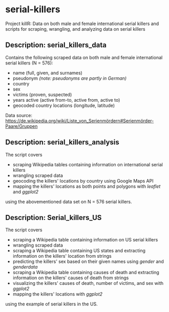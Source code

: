 # serial-killers
Project killR: Data on both male and female international serial killers and scripts for scraping, wrangling, and analyzing data on serial killers

## Description: serial_killers_data

Contains the following scraped data on both male and female international serial killers (N = 576):

* name (full, given, and surnames)
* pseudonym *(note: pseudonyms are partly in German)*
* country
* sex
* victims (proven, suspected)
* years active (active from-to, active from, active to)
* geocoded country locations (longitude, latitude)

Data source: https://de.wikipedia.org/wiki/Liste_von_Serienmördern#Serienmörder-Paare/Gruppen

## Description: serial_killers_analysis

The script covers

* scraping Wikipedia tables containing information on international serial killers
* wrangling scraped data
* geocoding the killers' locations by country using Google Maps API
* mapping the killers' locations as both points and polygons with *leaflet* and *ggplot2*
  
using the abovementioned data set on N = 576 serial killers.  

## Description: Serial_killers_US

The script covers

* scraping a Wikipedia table containing information on US serial killers
* wrangling scraped data
* scraping a Wikipedia table containing US states and extracting information on the killers' location from strings
* predicting the killers' sex based on their given names using *gender* and *genderdata*
* scraping a Wikipedia table containing causes of death and extracting information on the killers' causes of death from strings
* visualizing the killers' causes of death, number of victims, and sex with *ggplot2* 
* mapping the killers' locations with *ggplot2*

using the example of serial killers in the US. 
